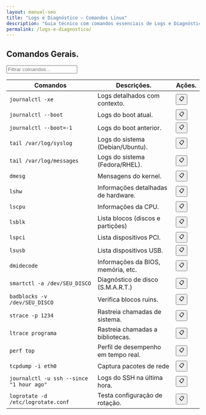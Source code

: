 ```yaml
---
layout: manual-seo
title: "Logs e Diagnóstico — Comandos Linux"
description: "Guia técnico com comandos essenciais de Logs e Diagnóstico. Copie, cole e use direto no terminal. Organizado por logs e diagnóstico."
permalink: /logs-e-diagnostico/
---
```


<section>



<h2>Comandos Gerais.</h2>


<input type="text" oninput="filtrarLinhas(this.value)" placeholder="Filtrar comandos...">
<script>
function filtrarLinhas(termo) {
  const linhas = document.querySelectorAll('tbody tr');
  linhas.forEach(linha => {
    linha.style.display = linha.textContent.toLowerCase().includes(termo.toLowerCase()) ? '' : 'none';
  });
}
</script>


<div class="table-container">
<table class="evergreen-table">
  <thead>
    <tr>
      <th>Comandos</th>
      <th>Descrições.</th>
      <th>Ações.</th>
    </tr>
  </thead>
  <tbody>
    <tr>
      <td data-label="Comando"><code>journalctl -xe</code></td>
      <td data-label="Descrição">Logs detalhados com contexto.</td>
      <td data-label="Ação"><button class="copy-btn" data-command="journalctl -xe">📋</button></td>
    </tr>
    <tr>
      <td data-label="Comando"><code>journalctl --boot</code></td>
      <td data-label="Descrição">Logs do boot atual.</td>
      <td data-label="Ação"><button class="copy-btn" data-command="journalctl --boot">📋</button></td>
    </tr>
    <tr>
      <td data-label="Comando"><code>journalctl --boot=-1</code></td>
      <td data-label="Descrição">Logs do boot anterior.</td>
      <td data-label="Ação"><button class="copy-btn" data-command="journalctl --boot=-1">📋</button></td>
    </tr>
    <tr>
      <td data-label="Comando"><code>tail /var/log/syslog</code></td>
      <td data-label="Descrição">Logs do sistema (Debian/Ubuntu).</td>
      <td data-label="Ação"><button class="copy-btn" data-command="tail /var/log/syslog">📋</button></td>
    </tr>
    <tr>
      <td data-label="Comando"><code>tail /var/log/messages</code></td>
      <td data-label="Descrição">Logs do sistema (Fedora/RHEL).</td>
      <td data-label="Ação"><button class="copy-btn" data-command="tail /var/log/messages">📋</button></td>
    </tr>
    <tr>
      <td data-label="Comando"><code>dmesg</code></td>
      <td data-label="Descrição">Mensagens do kernel.</td>
      <td data-label="Ação"><button class="copy-btn" data-command="dmesg">📋</button></td>
    </tr>
    <tr>
      <td data-label="Comando"><code>lshw</code></td>
      <td data-label="Descrição">Informações detalhadas de hardware.</td>
      <td data-label="Ação"><button class="copy-btn" data-command="lshw">📋</button></td>
    </tr>
    <tr>
      <td data-label="Comando"><code>lscpu</code></td>
      <td data-label="Descrição">Informações da CPU.</td>
      <td data-label="Ação"><button class="copy-btn" data-command="lscpu">📋</button></td>
    </tr>
    <tr>
      <td data-label="Comando"><code>lsblk</code></td>
      <td data-label="Descrição">Lista blocos (discos e partições)</td>
      <td data-label="Ação"><button class="copy-btn" data-command="lsblk">📋</button></td>
    </tr>
    <tr>
      <td data-label="Comando"><code>lspci</code></td>
      <td data-label="Descrição">Lista dispositivos PCI.</td>
      <td data-label="Ação"><button class="copy-btn" data-command="lspci">📋</button></td>
    </tr>
    <tr>
      <td data-label="Comando"><code>lsusb</code></td>
      <td data-label="Descrição">Lista dispositivos USB.</td>
      <td data-label="Ação"><button class="copy-btn" data-command="lsusb">📋</button></td>
    </tr>
    <tr>
      <td data-label="Comando"><code>dmidecode</code></td>
      <td data-label="Descrição">Informações da BIOS, memória, etc.</td>
      <td data-label="Ação"><button class="copy-btn" data-command="dmidecode">📋</button></td>
    </tr>
    <tr>
      <td data-label="Comando"><code>smartctl -a /dev/SEU_DISCO</code></td>
      <td data-label="Descrição">Diagnóstico de disco (S.M.A.R.T.)</td>
      <td data-label="Ação"><button class="copy-btn" data-command="smartctl -a /dev/SEU_DISCO">📋</button></td>
    </tr>
    <tr>
      <td data-label="Comando"><code>badblocks -v /dev/SEU_DISCO</code></td>
      <td data-label="Descrição">Verifica blocos ruins.</td>
      <td data-label="Ação"><button class="copy-btn" data-command="badblocks -v /dev/SEU_DISCO">📋</button></td>
    </tr>
    <tr>
      <td data-label="Comando"><code>strace -p 1234</code></td>
      <td data-label="Descrição">Rastreia chamadas de sistema.</td>
      <td data-label="Ação"><button class="copy-btn" data-command="strace -p 1234">📋</button></td>
    </tr>
    <tr>
      <td data-label="Comando"><code>ltrace programa</code></td>
      <td data-label="Descrição">Rastreia chamadas a bibliotecas.</td>
      <td data-label="Ação"><button class="copy-btn" data-command="ltrace programa">📋</button></td>
    </tr>
    <tr>
      <td data-label="Comando"><code>perf top</code></td>
      <td data-label="Descrição">Perfil de desempenho em tempo real.</td>
      <td data-label="Ação"><button class="copy-btn" data-command="perf top">📋</button></td>
    </tr>
    <tr>
      <td data-label="Comando"><code>tcpdump -i eth0</code></td>
      <td data-label="Descrição">Captura pacotes de rede</td>
      <td data-label="Ação"><button class="copy-btn" data-command="tcpdump -i eth0">📋</button></td>
    </tr>
    <tr>
      <td data-label="Comando"><code>journalctl -u ssh --since "1 hour ago"</code></td>
      <td data-label="Descrição">Logs do SSH na última hora.</td>
      <td data-label="Ação"><button class="copy-btn" data-command="journalctl -u ssh --since &quot;1 hour ago&quot;">📋</button></td>
    </tr>
    <tr>
      <td data-label="Comando"><code>logrotate -d /etc/logrotate.conf</code></td>
      <td data-label="Descrição">Testa configuração de rotação.</td>
      <td data-label="Ação"><button class="copy-btn" data-command="logrotate -d /etc/logrotate.conf">📋</button></td>
    </tr>
  </tbody>
</table>
</div>














</section>

